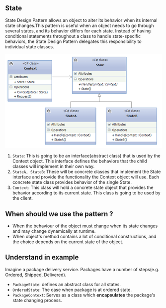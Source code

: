 ## State
State Design Pattern allows an object to alter its behavior when its internal state changes.This pattern is
useful when an object needs to go through several states, and its behavior differs for each state. Instead of
having conditional statements throughout a class to handle state-specific behaviors, the State Design
Pattern delegates this responsibility to individual state classes.

![img.png](assets/img.png)

1. `State`: This is going to be an interface(abstract class) that is used by the Context object.
This interface defines the behaviors that the child classes will implement in their own way.
2. `StateA, StateB`: These will be concrete classes that implement the State interface and provide
the functionality the Context object will use. Each concrete state class provides behavior of the single State.
3. `Context`: This class will hold a concrete state object that provides the behavior according to its current
state. This class is going to be used by the client.

## When should we use the pattern ?
* When the behaviour of the object must change when its state changes and may change dynamically at runtime.
* When object's method contains a lot of conditional constructions, and the choice depends on the current state
of the object.

## Understand in example
Imagine a package delivery service. Packages have a number of steps(e.g. Ordered, Shipped, Delivered).
* `PackageState`: defines an abstract class for all states.
* `OrderedState`: The case when package is at ordered state. 
* `PackageContext`: Serves as a class which **encapsulates** the package's state changing process.
